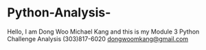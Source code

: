 # Python-Analysis-
Hello, I am Dong Woo Michael Kang and this is my Module 3 Python Challenge Analysis
(303)817-6020
dongwoomkang@gmail.com
